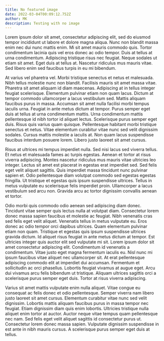 ```yaml
---
title: No featured image
date: 2022-03-04T00:09:12.752Z
author: MK
description: Testing with no image
---
```

<!--StartFragment-->

Lorem ipsum dolor sit amet, consectetur adipiscing elit, sed do eiusmod tempor incididunt ut labore et dolore magna aliqua. Nunc non blandit massa enim nec dui nunc mattis enim. Mi sit amet mauris commodo quis. Tortor condimentum lacinia quis vel eros donec ac odio tempor. Duis at tellus at urna condimentum. Adipiscing tristique risus nec feugiat. Neque sodales ut etiam sit amet. Eget duis at tellus at. Nascetur ridiculus mus mauris vitae. Sed libero enim sed faucibus turpis in eu mi bibendum.

At varius vel pharetra vel. Morbi tristique senectus et netus et malesuada. Nibh tellus molestie nunc non blandit. Facilisis mauris sit amet massa vitae. Pharetra sit amet aliquam id diam maecenas. Adipiscing at in tellus integer feugiat scelerisque. Elementum pulvinar etiam non quam lacus. Dictum at tempor commodo ullamcorper a lacus vestibulum sed. Mattis aliquam faucibus purus in massa. Accumsan sit amet nulla facilisi morbi tempus iaculis urna. Feugiat in ante metus dictum at tempor. Purus semper eget duis at tellus at urna condimentum mattis. Urna condimentum mattis pellentesque id nibh tortor id aliquet lectus. Scelerisque purus semper eget duis. Risus quis varius quam quisque. Pellentesque habitant morbi tristique senectus et netus. Vitae elementum curabitur vitae nunc sed velit dignissim sodales. Cursus mattis molestie a iaculis at. Non quam lacus suspendisse faucibus interdum posuere lorem. Libero justo laoreet sit amet cursus.

Risus at ultrices mi tempus imperdiet nulla. Sed nisi lacus sed viverra tellus. Et netus et malesuada fames ac turpis egestas. Aenean et tortor at risus viverra adipiscing. Montes nascetur ridiculus mus mauris vitae ultricies leo integer. Lectus sit amet est placerat in egestas erat imperdiet sed. Sed felis eget velit aliquet sagittis. Quis imperdiet massa tincidunt nunc pulvinar sapien et. Odio pellentesque diam volutpat commodo sed egestas egestas fringilla. Ut tristique et egestas quis ipsum suspendisse ultrices. Tellus in metus vulputate eu scelerisque felis imperdiet proin. Ullamcorper a lacus vestibulum sed arcu non. Gravida arcu ac tortor dignissim convallis aenean et tortor.

Odio morbi quis commodo odio aenean sed adipiscing diam donec. Tincidunt vitae semper quis lectus nulla at volutpat diam. Consectetur lorem donec massa sapien faucibus et molestie ac feugiat. Nibh venenatis cras sed felis eget velit aliquet. Venenatis tellus in metus vulputate eu. Eros donec ac odio tempor orci dapibus ultrices. Quam elementum pulvinar etiam non quam. Tristique et egestas quis ipsum suspendisse ultrices gravida dictum. Id aliquet risus feugiat in ante metus dictum at tempor. Est ultricies integer quis auctor elit sed vulputate mi sit. Lorem ipsum dolor sit amet consectetur adipiscing elit. Condimentum id venenatis a condimentum. Vitae justo eget magna fermentum iaculis eu. Nisl nunc mi ipsum faucibus vitae aliquet nec ullamcorper sit. At erat pellentesque adipiscing commodo elit at imperdiet dui accumsan. Fermentum et sollicitudin ac orci phasellus. Lobortis feugiat vivamus at augue eget. Arcu dui vivamus arcu felis bibendum ut tristique. Aliquam ultrices sagittis orci a scelerisque purus semper eget duis. Tortor at risus viverra adipiscing.

Varius sit amet mattis vulputate enim nulla aliquet. Vitae congue eu consequat ac felis donec et odio pellentesque. Semper viverra nam libero justo laoreet sit amet cursus. Elementum curabitur vitae nunc sed velit dignissim. Lobortis mattis aliquam faucibus purus in massa tempor nec feugiat. Etiam dignissim diam quis enim lobortis. Ultricies tristique nulla aliquet enim tortor at auctor. Auctor neque vitae tempus quam pellentesque nec nam. Sed felis eget velit aliquet sagittis id consectetur purus ut. Consectetur lorem donec massa sapien. Vulputate dignissim suspendisse in est ante in nibh mauris cursus. A scelerisque purus semper eget duis at tellus.

<!--EndFragment-->